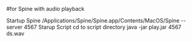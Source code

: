 #for Spine with audio playback

Startup Spine
    /Applications/Spine/Spine.app/Contents/MacOS/Spine --server 4567
Starup Script
    cd to script directory
    java -jar play.jar 4567 ds.wav

